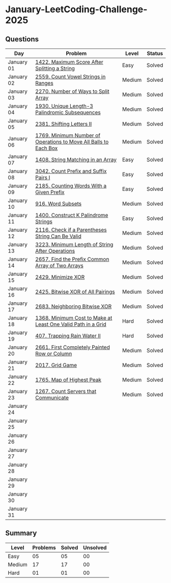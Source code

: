 # January-LeetCoding-Challenge-2025

## Questions
| Day | Problem | Level | Status |
| --- | --- | --- | --- |
| January 01 | [1422. Maximum Score After Splitting a String](https://leetcode.com/problems/maximum-score-after-splitting-a-string/) | Easy | Solved |
| January 02 | [2559. Count Vowel Strings in Ranges](https://leetcode.com/problems/count-vowel-strings-in-ranges/) | Medium | Solved |
| January 03 | [2270. Number of Ways to Split Array](https://leetcode.com/problems/number-of-ways-to-split-array/) | Medium | Solved |
| January 04 | [1930. Unique Length-3 Palindromic Subsequences](https://leetcode.com/problems/unique-length-3-palindromic-subsequences/) | Medium | Solved |
| January 05 | [2381. Shifting Letters II](https://leetcode.com/problems/shifting-letters-ii/) | Medium | Solved |
| January 06 | [1769. Minimum Number of Operations to Move All Balls to Each Box](https://leetcode.com/problems/minimum-number-of-operations-to-move-all-balls-to-each-box/) | Medium | Solved |
| January 07 | [1408. String Matching in an Array](https://leetcode.com/problems/string-matching-in-an-array/) | Easy | Solved |
| January 08 | [3042. Count Prefix and Suffix Pairs I](https://leetcode.com/problems/count-prefix-and-suffix-pairs-i/) | Easy | Solved |
| January 09 | [2185. Counting Words With a Given Prefix](https://leetcode.com/problems/counting-words-with-a-given-prefix/) | Easy | Solved |
| January 10 | [916. Word Subsets](https://leetcode.com/problems/word-subsets/) | Medium | Solved |
| January 11 | [1400. Construct K Palindrome Strings](https://leetcode.com/problems/construct-k-palindrome-strings/) | Easy | Solved |
| January 12 | [2116. Check if a Parentheses String Can Be Valid](https://leetcode.com/problems/check-if-a-parentheses-string-can-be-valid/) | Medium | Solved |
| January 13 | [3223. Minimum Length of String After Operations](https://leetcode.com/problems/minimum-length-of-string-after-operations/) | Medium | Solved |
| January 14 | [2657. Find the Prefix Common Array of Two Arrays](https://leetcode.com/problems/find-the-prefix-common-array-of-two-arrays/) | Medium | Solved |
| January 15 | [2429. Minimize XOR](https://leetcode.com/problems/minimize-xor/) | Medium | Solved |
| January 16 | [2425. Bitwise XOR of All Pairings](https://leetcode.com/problems/bitwise-xor-of-all-pairings/) | Medium | Solved |
| January 17 | [2683. Neighboring Bitwise XOR](https://leetcode.com/problems/neighboring-bitwise-xor/) | Medium | Solved |
| January 18 | [1368. Minimum Cost to Make at Least One Valid Path in a Grid](https://leetcode.com/problems/minimum-cost-to-make-at-least-one-valid-path-in-a-grid/) | Hard | Solved |
| January 19 | [407. Trapping Rain Water II](https://leetcode.com/problems/trapping-rain-water-ii/) | Hard | Solved |
| January 20 | [2661. First Completely Painted Row or Column](https://leetcode.com/problems/first-completely-painted-row-or-column/) | Medium | Solved |
| January 21 | [2017. Grid Game](https://leetcode.com/problems/grid-game/) | Medium | Solved |
| January 22 | [1765. Map of Highest Peak](https://leetcode.com/problems/map-of-highest-peak/) | Medium | Solved |
| January 23 | [1267. Count Servers that Communicate](https://leetcode.com/problems/count-servers-that-communicate/) | Medium | Solved |
| January 24 | []() |  |  |
| January 25 | []() |  |  |
| January 26 | []() |  |  |
| January 27 | []() |  |  |
| January 28 | []() |  |  |
| January 29 | []() |  |  |
| January 30 | []() |  |  |
| January 31 | []() |  |  |

## Summary
| Level  | Problems | Solved | Unsolved |
| ---    | --- | --- | --- |
| Easy   | 05 | 05 | 00 |
| Medium | 17 | 17 | 00 |
| Hard   | 01 | 01 | 00 |
